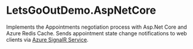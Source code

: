 # LetsGoOutDemo.AspNetCore

Implements the Appointments negotiation process with Asp.Net Core and Azure Redis Cache.
Sends appointment state change notifications to web clients via [Azure SignalR Service](https://docs.microsoft.com/en-us/azure/azure-signalr/signalr-overview).